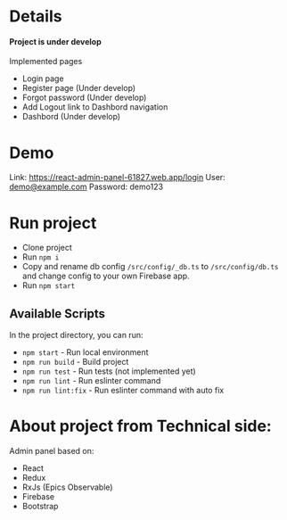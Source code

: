 # Details
#### Project is under develop
Implemented pages
 - Login page
 - Register page (Under develop)
 - Forgot password (Under develop)
 - Add Logout link to Dashbord navigation
 - Dashbord (Under develop)

 # Demo
Link: https://react-admin-panel-61827.web.app/login
User: demo@example.com
Password: demo123

# Run project

- Clone project
- Run `npm i`
- Copy and rename db config `/src/config/_db.ts` to  `/src/config/db.ts` and change config to your own Firebase app.
- Run `npm start`

## Available Scripts

In the project directory, you can run:
- `npm start` - Run local environment
- `npm run build` - Build project
- `npm run test` - Run tests (not implemented yet)
- `npm run lint` - Run eslinter command
- `npm run lint:fix` - Run eslinter command with auto fix

# About project from Technical side:
Admin panel based on:
 - React
 - Redux
 - RxJs (Epics Observable)
 - Firebase
 - Bootstrap
 